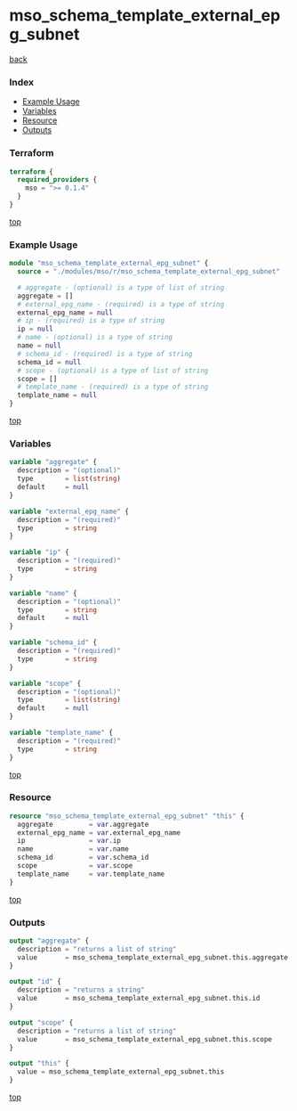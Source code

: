 # mso_schema_template_external_epg_subnet

[back](../mso.md)

### Index

- [Example Usage](#example-usage)
- [Variables](#variables)
- [Resource](#resource)
- [Outputs](#outputs)

### Terraform

```terraform
terraform {
  required_providers {
    mso = ">= 0.1.4"
  }
}
```

[top](#index)

### Example Usage

```terraform
module "mso_schema_template_external_epg_subnet" {
  source = "./modules/mso/r/mso_schema_template_external_epg_subnet"

  # aggregate - (optional) is a type of list of string
  aggregate = []
  # external_epg_name - (required) is a type of string
  external_epg_name = null
  # ip - (required) is a type of string
  ip = null
  # name - (optional) is a type of string
  name = null
  # schema_id - (required) is a type of string
  schema_id = null
  # scope - (optional) is a type of list of string
  scope = []
  # template_name - (required) is a type of string
  template_name = null
}
```

[top](#index)

### Variables

```terraform
variable "aggregate" {
  description = "(optional)"
  type        = list(string)
  default     = null
}

variable "external_epg_name" {
  description = "(required)"
  type        = string
}

variable "ip" {
  description = "(required)"
  type        = string
}

variable "name" {
  description = "(optional)"
  type        = string
  default     = null
}

variable "schema_id" {
  description = "(required)"
  type        = string
}

variable "scope" {
  description = "(optional)"
  type        = list(string)
  default     = null
}

variable "template_name" {
  description = "(required)"
  type        = string
}
```

[top](#index)

### Resource

```terraform
resource "mso_schema_template_external_epg_subnet" "this" {
  aggregate         = var.aggregate
  external_epg_name = var.external_epg_name
  ip                = var.ip
  name              = var.name
  schema_id         = var.schema_id
  scope             = var.scope
  template_name     = var.template_name
}
```

[top](#index)

### Outputs

```terraform
output "aggregate" {
  description = "returns a list of string"
  value       = mso_schema_template_external_epg_subnet.this.aggregate
}

output "id" {
  description = "returns a string"
  value       = mso_schema_template_external_epg_subnet.this.id
}

output "scope" {
  description = "returns a list of string"
  value       = mso_schema_template_external_epg_subnet.this.scope
}

output "this" {
  value = mso_schema_template_external_epg_subnet.this
}
```

[top](#index)